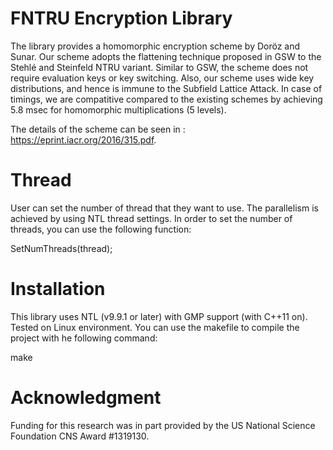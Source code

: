 # FNTRU Encryption Library
The library provides a homomorphic encryption scheme by Doröz and Sunar. Our scheme adopts the flattening technique proposed in GSW to the Stehlé and Steinfeld NTRU variant. Similar to GSW, the scheme does not require evaluation keys or key switching. Also, our scheme uses wide key distributions, and hence is immune to the Subfield Lattice Attack. In case of timings, we are compatitive compared to the existing schemes by achieving 5.8 msec for homomorphic multiplications (5 levels).    

The details of the scheme can be seen in : https://eprint.iacr.org/2016/315.pdf.

# Thread
User can set the number of thread that they want to use. The parallelism is achieved by using NTL thread settings. In order to set the number of threads, you can use the following function:

SetNumThreads(thread);

# Installation
This library uses NTL (v9.9.1 or later) with GMP support (with C++11 on). Tested on Linux environment. You can use the makefile to compile the project with he following command:

make

# Acknowledgment
Funding for this research was in part provided by the US National Science Foundation CNS Award #1319130.
